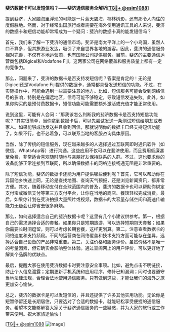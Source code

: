 **斐济数据卡可以发短信吗？——斐济通信服务全解析[[TG💪+ @esim1088](https://t.me/s/esim1088)]**

提到斐济，大家脑海里浮现的可能是一片蓝天碧海、椰林树影，还有那令人向往的度假胜地。然而，对于经常出国旅行或者需要在海外使用通讯工具的人来说，斐济的数据卡和短信功能却常常成为一个疑问：斐济的数据卡真的能发短信吗？

首先，我们来了解一下斐济的通信市场。斐济是南太平洋上的一个小岛国，虽然人口不算多，但其旅游业发达，吸引了来自世界各地的游客。因此，斐济的通信服务相对完善，不仅有本地运营商，也有国际公司提供服务。目前，斐济的主要通信运营商包括Digicel和Vodafone Fiji，这两家公司在网络覆盖和服务质量上都有一定的竞争力。

那么，问题来了，斐济的数据卡是否支持发短信呢？答案是肯定的！无论是Digicel还是Vodafone Fiji提供的数据卡，通常都具备发送短信的功能。不过，在实际操作中，可能会遇到一些需要注意的地方。比如，短信服务可能会受到网络信号的影响，特别是在偏远地区，信号可能不够稳定，导致短信发送失败。此外，如果你购买的是预付费数据卡，短信功能可能需要额外激活或充值才能正常使用。

说到这里，可能有人会问：“那我该怎么判断我的斐济数据卡是否支持短信功能呢？”其实很简单，当你拿到数据卡后，可以先尝试发送一条测试短信给朋友或者家人。如果能够成功发送并且收到回信，那就说明你的数据卡已经支持短信功能了。如果不行，也不必着急，可以联系当地的客服咨询具体原因。

当然，除了传统的短信服务，现在越来越多的人选择通过互联网即时通讯软件（如微信、WhatsApp等）进行沟通。这些应用不仅可以在斐济使用，而且费用低廉甚至免费，非常适合喜欢随时随地与亲朋好友保持联系的人群。不过，这也要求你的设备能够正常连接到互联网，所以确保数据卡的网络连接畅通无阻是非常重要的。

除了短信功能，斐济的数据卡还能为用户提供哪些便利呢？首先，它可以帮助你在异国他乡快速上网，无论是查找地图、查询天气预报，还是浏览新闻资讯，都非常方便。其次，随着移动支付在全球范围内的普及，斐济的数据卡也可以帮助你绑定支付宝或微信支付等第三方支付平台，让你在当地的商店、餐馆轻松完成消费。最后，如果你计划在斐济拍摄大量照片或视频，数据卡的大容量存储空间和高速传输能力无疑会让你省去很多麻烦。

那么，如何选择适合自己的斐济数据卡呢？这里有几个小建议供参考。第一，根据自己的需求选择合适的套餐。如果你只是短期旅游，可以选择短期包天套餐；如果你需要长时间逗留，则可以考虑长期套餐，这样更划算。第二，注意查看数据卡的网络速度和支持频段。不同的运营商在网络覆盖和技术支持方面可能存在差异，选择适合自己设备的产品非常重要。第三，关注价格和服务评价。虽然价格不是唯一的考量因素，但它确实会影响整体体验。通过查阅网上的用户评价，可以更好地了解某个品牌的优缺点。

最后，提醒大家在使用斐济数据卡时要注意安全事项。比如，避免点击不明链接，防止个人信息泄露；定期更新手机系统和应用程序，修补已知漏洞；同时也要遵守当地法律法规，合理合法地使用通信服务。只有做到这些，才能让我们的海外之旅更加安心愉快。

总之，斐济的数据卡是可以发短信的，并且还提供了许多其他实用功能。无论你是短暂停留还是长期居住，只要选对了合适的数据卡，就能轻松享受便捷的通信服务。希望本文能够解答大家关于斐济通信服务的一些疑惑，并为大家的旅行或工作带来便利。祝大家旅途愉快！

[[TG💪+ @esim1088](https://t.me/s/esim1088) ![Image](https://i.postimg.cc/4NQfJmqS/Snipaste-2025-05-13-00-14-12.png)]